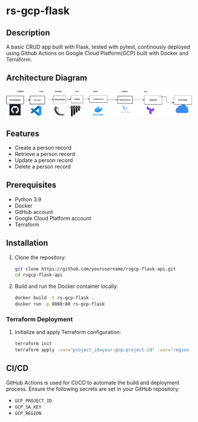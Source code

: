 # rs-gcp-flask

## Description

A basic CRUD app built with Flask, tested with pytest, continously deployed using Github Actions on Google Cloud Platform(GCP) built with Docker and Terraform.

## Architecture Diagram

![Architecture Diagram](/rs-gcp-flask.png)

## Features

- Create a person record
- Retrieve a person record
- Update a person record
- Delete a person record

## Prerequisites

- Python 3.9
- Docker
- GitHub account
- Google Cloud Platform account
- Terraform

## Installation

1. Clone the repository:
   ```sh
   git clone https://github.com/yourusername/rsgcp-flask-api.git
   cd rsgcp-flask-api
   ```

2. Build and run the Docker container locally:
    ```sh
    docker build -t rs-gcp-flask .
    docker run -p 8080:80 rs-gcp-flask
    ```
### Terraform Deployment

1. Initialize and apply Terraform configuration:
    ```sh
    terraform init
    terraform apply -var="project_id=your-gcp-project-id" -var="region of choice"
    ```

## CI/CD

GitHub Actions is used for CI/CD to automate the build and deployment process. Ensure the following secrets are set in your GitHub repository:
- `GCP_PROJECT_ID`
- `GCP_SA_KEY`
- `GCP_REGION`
